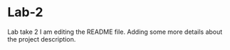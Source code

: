 # Lab-2
Lab take 2
I am editing the README file. Adding some more details about the project description.
